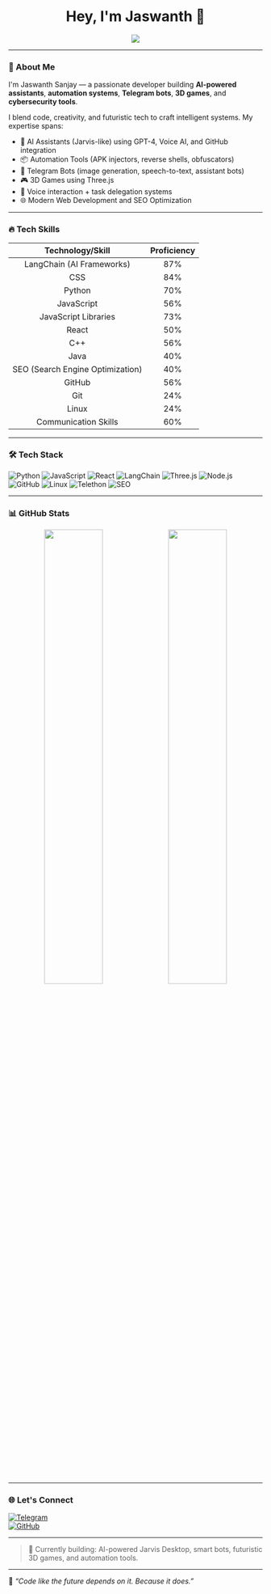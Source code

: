 <h1 align="center">Hey, I'm Jaswanth 👋</h1>
<p align="center">
  <img src="https://readme-typing-svg.demolab.com/?lines=AI+Engineer;Automation+Wizard;Game+Developer;Cybersecurity+Explorer;Web+Developer&center=true&width=500&height=30&color=00F7FF&size=22">
</p>

---

### 🚀 About Me
I'm Jaswanth Sanjay — a passionate developer building **AI-powered assistants**, **automation systems**, **Telegram bots**, **3D games**, and **cybersecurity tools**.

I blend code, creativity, and futuristic tech to craft intelligent systems. My expertise spans:
- 🤖 AI Assistants (Jarvis-like) using GPT-4, Voice AI, and GitHub integration
- 📦 Automation Tools (APK injectors, reverse shells, obfuscators)
- 📸 Telegram Bots (image generation, speech-to-text, assistant bots)
- 🎮 3D Games using Three.js
- 🧠 Voice interaction + task delegation systems
- 🌐 Modern Web Development and SEO Optimization

---

### 🔥 Tech Skills

| Technology/Skill           | Proficiency |
| :-------------------------: | :---------: |
| LangChain (AI Frameworks)    | 87%         |
| CSS                          | 84%         |
| Python                       | 70%         |
| JavaScript                   | 56%         |
| JavaScript Libraries         | 73%         |
| React                        | 50%         |
| C++                          | 56%         |
| Java                         | 40%         |
| SEO (Search Engine Optimization) | 40%   |
| GitHub                       | 56%         |
| Git                           | 24%         |
| Linux                         | 24%         |
| Communication Skills         | 60%         |

---

### 🛠️ Tech Stack
![Python](https://img.shields.io/badge/-Python-333?style=flat&logo=python)
![JavaScript](https://img.shields.io/badge/-JavaScript-333?style=flat&logo=javascript)
![React](https://img.shields.io/badge/-React-333?style=flat&logo=react)
![LangChain](https://img.shields.io/badge/-LangChain-333?style=flat&logo=langchain)
![Three.js](https://img.shields.io/badge/-Three.js-333?style=flat&logo=three.js)
![Node.js](https://img.shields.io/badge/-Node.js-333?style=flat&logo=node.js)
![GitHub](https://img.shields.io/badge/-GitHub-333?style=flat&logo=github)
![Linux](https://img.shields.io/badge/-Linux-333?style=flat&logo=linux)
![Telethon](https://img.shields.io/badge/-Telethon-333?style=flat&logo=telegram)
![SEO](https://img.shields.io/badge/-SEO-333?style=flat&logo=google)

---

### 📊 GitHub Stats
<p align="center">
  <img src="https://github-readme-stats.vercel.app/api?username=jaswanthsany88&show_icons=true&theme=tokyonight" width="48%">
  <img src="https://github-readme-streak-stats.herokuapp.com/?user=jaswanthsany88&theme=tokyonight" width="48%">
</p>

---

### 🌐 Let's Connect
[![Telegram](https://img.shields.io/badge/-Telegram-0088CC?style=flat&logo=telegram&logoColor=white)](https://t.me/suntzu_png)  
[![GitHub](https://img.shields.io/badge/-GitHub-181717?style=flat&logo=github)](https://github.com/jaswanthsany88)

---

> 🚀 Currently building: AI-powered Jarvis Desktop, smart bots, futuristic 3D games, and automation tools.

---

🧠 *“Code like the future depends on it. Because it does.”*

